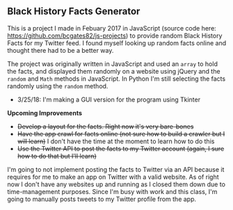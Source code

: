 ## Black History Facts Generator

This is a project I made in Febuary 2017 in JavaScript (source code here: https://github.com/bcgates82/js-projects) to provide random Black History Facts for my Twitter feed. I found myself looking up random facts online and thought there had to be a better way.

The project was originally written in JavaScript and used an `array` to hold the facts, and displayed them randomly on a website using jQuery and the `random` and `Math` methods in JavaScript. In Python I'm still selecting the facts randomly using the `random` method.

* 3/25/18: I'm making a GUI version for the program using Tkinter

**Upcoming Improvements**

* ~~Develop a layout for the facts. Right now it's very bare-bones~~
* ~~Have the app crawl for facts online (not sure how to build a crawler but I will learn)~~ I don't have the time at the moment to learn how to do this
* ~~Use the Twitter API to post the facts to my Twitter account (again, I sure how to do that but I'll learn)~~

I'm going to not implement posting the facts to Twitter via an API because it requires for me to make an app on Twitter with a valid website. As of right now I don't have any websites up and running as I closed them down due to time-management purposes. Since I'm busy with work and this class, I'm going to manually posts tweets to my Twitter profile from the app.

